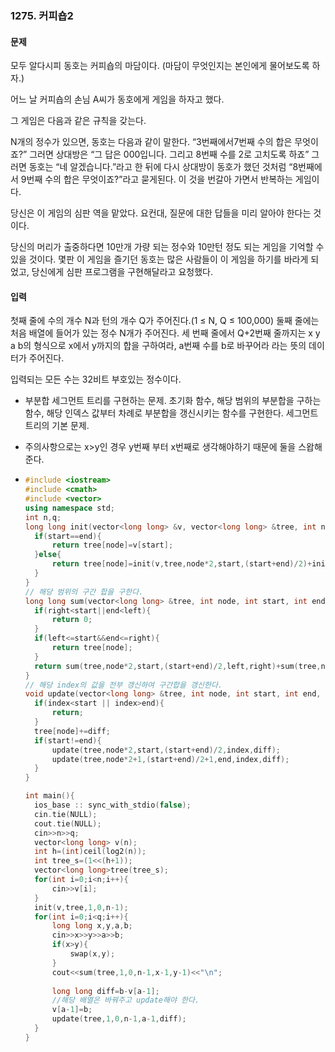 ### 1275. 커피숍2



#### 문제

모두 알다시피 동호는 커피숍의 마담이다. (마담이 무엇인지는 본인에게 물어보도록 하자.)

어느 날 커피숍의 손님 A씨가 동호에게 게임을 하자고 했다.

그 게임은 다음과 같은 규칙을 갖는다.

N개의 정수가 있으면, 동호는 다음과 같이 말한다. “3번째에서7번째 수의 합은 무엇이죠?” 그러면 상대방은 “그 답은 000입니다. 그리고 8번째 수를 2로 고치도록 하죠” 그러면 동호는 “네 알겠습니다.”라고 한 뒤에 다시 상대방이 동호가 했던 것처럼 “8번째에서 9번째 수의 합은 무엇이죠?”라고 묻게된다. 이 것을 번갈아 가면서 반복하는 게임이다.

당신은 이 게임의 심판 역을 맡았다. 요컨대, 질문에 대한 답들을 미리 알아야 한다는 것이다.

당신의 머리가 출중하다면 10만개 가량 되는 정수와 10만턴 정도 되는 게임을 기억할 수 있을 것이다. 몇판 이 게임을 즐기던 동호는 많은 사람들이 이 게임을 하기를 바라게 되었고, 당신에게 심판 프로그램을 구현해달라고 요청했다.

#### 입력

첫째 줄에 수의 개수 N과 턴의 개수 Q가 주어진다.(1 ≤ N, Q ≤ 100,000) 둘째 줄에는 처음 배열에 들어가 있는 정수 N개가 주어진다. 세 번째 줄에서 Q+2번째 줄까지는 x y a b의 형식으로 x에서 y까지의 합을 구하여라, a번째 수를 b로 바꾸어라 라는 뜻의 데이터가 주어진다.

입력되는 모든 수는 32비트 부호있는 정수이다.



- 부분합 세그먼트 트리를 구현하는 문제. 초기화 함수, 해당 범위의 부분합을 구하는 함수, 해당 인덱스 값부터 차례로 부분합을 갱신시키는 함수를 구현한다. 세그먼트 트리의 기본 문제.

- 주의사항으로는 x>y인 경우 y번째 부터 x번째로 생각해야하기 때문에 둘을 스왑해준다.

- ```c++
  #include <iostream>
  #include <cmath>
  #include <vector>
  using namespace std;
  int n,q;
  long long init(vector<long long> &v, vector<long long> &tree, int node, int start, int end){
  	if(start==end){
  		return tree[node]=v[start];
  	}else{
  		return tree[node]=init(v,tree,node*2,start,(start+end)/2)+init(v,tree,node*2+1,(start+end)/2+1,end);
  	}
  }
  // 해당 범위의 구간 합을 구한다. 
  long long sum(vector<long long> &tree, int node, int start, int end, int left, int right){
  	if(right<start||end<left){
  		return 0;
  	}
  	if(left<=start&&end<=right){
  		return tree[node];
  	}
  	return sum(tree,node*2,start,(start+end)/2,left,right)+sum(tree,node*2+1,(start+end)/2+1,end,left,right);
  }
  // 해당 index의 값을 전부 갱신하여 구간합을 갱신한다. 
  void update(vector<long long> &tree, int node, int start, int end, int index, long long diff){
  	if(index<start || index>end){
  		return;
  	}
  	tree[node]+=diff;
  	if(start!=end){
  		update(tree,node*2,start,(start+end)/2,index,diff);
  		update(tree,node*2+1,(start+end)/2+1,end,index,diff);
  	}
  }
  
  int main(){
  	ios_base :: sync_with_stdio(false);
  	cin.tie(NULL);
  	cout.tie(NULL);
  	cin>>n>>q;
  	vector<long long> v(n);
  	int h=(int)ceil(log2(n));
  	int tree_s=(1<<(h+1));
  	vector<long long>tree(tree_s);
  	for(int i=0;i<n;i++){
  		cin>>v[i];
  	}
  	init(v,tree,1,0,n-1);
  	for(int i=0;i<q;i++){
  		long long x,y,a,b;
  		cin>>x>>y>>a>>b;
  		if(x>y){
  			swap(x,y);
  		}
  		cout<<sum(tree,1,0,n-1,x-1,y-1)<<"\n";
  		
  		long long diff=b-v[a-1];
  		//해당 배열은 바꿔주고 update해야 한다. 
  		v[a-1]=b;
  		update(tree,1,0,n-1,a-1,diff);
  	}
  }
  ```

  